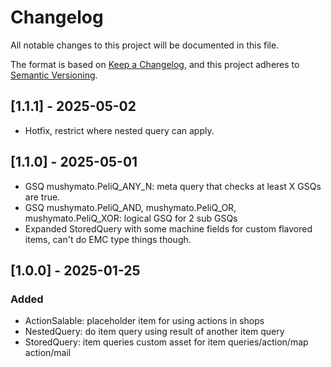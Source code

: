 # Changelog

All notable changes to this project will be documented in this file.

The format is based on [Keep a Changelog](https://keepachangelog.com/en/1.1.0/), and this project adheres to [Semantic Versioning](https://semver.org/spec/v2.0.0.html).

## [1.1.1] - 2025-05-02

- Hotfix, restrict where nested query can apply.

## [1.1.0] - 2025-05-01

- GSQ mushymato.PeliQ_ANY_N: meta query that checks at least X GSQs are true.
- GSQ mushymato.PeliQ_AND, mushymato.PeliQ_OR, mushymato.PeliQ_XOR: logical GSQ for 2 sub GSQs
- Expanded StoredQuery with some machine fields for custom flavored items, can't do EMC type things though.

## [1.0.0] - 2025-01-25

### Added

- ActionSalable: placeholder item for using actions in shops
- NestedQuery: do item query using result of another item query
- StoredQuery: item queries custom asset for item queries/action/map action/mail
